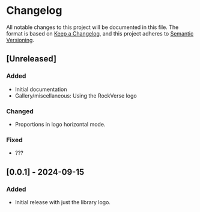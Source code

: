 # Changelog

All notable changes to this project will be documented in this file.
The format is based on [Keep a Changelog](https://keepachangelog.com/en/1.0.0/),
and this project adheres to [Semantic Versioning](https://semver.org/spec/v2.0.0.html).

## [Unreleased]
### Added
- Initial documentation
- Gallery/miscellaneous: Using the RockVerse logo

### Changed
- Proportions in logo horizontal mode.

### Fixed
- ???

## [0.0.1] - 2024-09-15
### Added
- Initial release with just the library logo.
